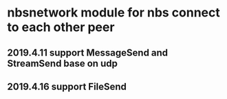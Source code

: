 # nbsnetwork module for nbs connect to each other peer

## 2019.4.11 support MessageSend and StreamSend base on udp
## 2019.4.16 support FileSend
